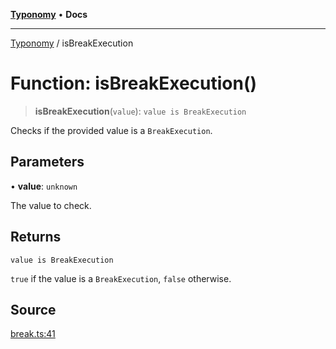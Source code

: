 [**Typonomy**](../README.md) • **Docs**

***

[Typonomy](../globals.md) / isBreakExecution

# Function: isBreakExecution()

> **isBreakExecution**(`value`): `value is BreakExecution`

Checks if the provided value is a `BreakExecution`.

## Parameters

• **value**: `unknown`

The value to check.

## Returns

`value is BreakExecution`

`true` if the value is a `BreakExecution`, `false` otherwise.

## Source

[break.ts:41](https://github.com/softcraft-development/typonomy/blob/5469316e6ff7a55df7069c91f81292468fab4b62/src/break.ts#L41)
